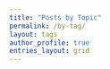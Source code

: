```yaml
---
title: "Posts by Topic"
permalink: /by-tag/
layout: tags
author_profile: true
entries_layout: grid
---
```

